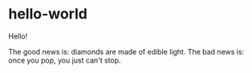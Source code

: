# hello-world

Hello!

The good news is: diamonds are made of edible light.
The bad news is: once you pop, you just can't stop. 
